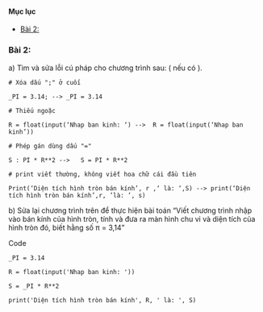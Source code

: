 #### Mục lục



- [Bài 2:](#bài-2)


### Bài 2:
a)	Tìm và sửa lỗi cú pháp cho chương trình sau: ( nếu có ).
```
# Xóa dấu ";" ở cuối

_PI = 3.14; --> _PI = 3.14

# Thiếu ngoặc

R = float(input(‘Nhap ban kinh: ‘) -->	R = float(input(‘Nhap ban kinh’))

# Phép gán dùng dấu "="

S : PI * R**2 -->	S = PI * R**2

# print viết thường, không viết hoa chữ cái đầu tiên

Print(‘Diện tích hình tròn bán kính’, r ,‘ là: ‘,S)	-->	print(‘Diện tích hình tròn bán kính’,r, ’là: ’, s)
``` 
b)	Sửa lại chương trình trên để thực hiện bài toán “Viết chương trình nhập vào bán kính của hình tròn, tính và đưa ra màn hình chu vi và diện tích của hình tròn đó, biết hằng số &pi; = 3,14”

Code
```
_PI = 3.14  

R = float(input('Nhap ban kinh: '))

S = _PI * R**2

print('Diện tích hình tròn bán kính', R, ' là: ', S)

```



